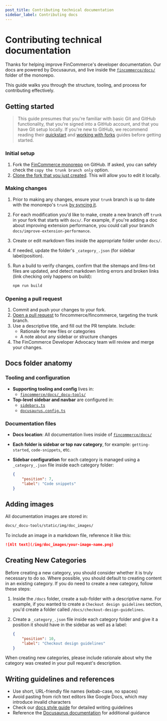 ```yaml
---
post_title: Contributing technical documentation
sidebar_label: Contributing docs
---
```


# Contributing technical documentation

Thanks for helping improve FinCommerce's developer documentation. Our docs are powered by Docusaurus, and live inside the [`fincommerce/docs/`](https://github.com/dieselfox1/fincommerce/tree/trunk/docs) folder of the monorepo.

This guide walks you through the structure, tooling, and process for contributing effectively.

## Getting started 

> This guide presumes that you're familiar with basic Git and GitHub functionality, that you're signed into a GitHub account, and that you have Git setup locally. If you're new to GitHub, we recommend reading their [quickstart](https://docs.github.com/en/get-started/quickstart/hello-world) and [working with forks](https://docs.github.com/en/pull-requests/collaborating-with-pull-requests/working-with-forks/fork-a-repo) guides before getting started.

### Initial setup

1. Fork the [FinCommerce monorepo](https://github.com/dieselfox1/fincommerce) on GitHub. If asked, you can safely check the `copy the trunk branch only` option.
2. [Clone the fork that you just created](https://docs.github.com/en/repositories/creating-and-managing-repositories/cloning-a-repository). This will allow you to edit it locally.

### Making changes

1. Prior to making any changes, ensure your `trunk` branch is up to date with the monorepo's `trunk` [by syncing it](https://docs.github.com/en/pull-requests/collaborating-with-pull-requests/working-with-forks/syncing-a-fork).
2. For each modification you'd like to make, create a new branch off `trunk` in your fork that starts with `docs/`. For example, if you're adding a doc about improving extension performance, you could call your branch `docs/improve-extension-performance`.
3. Create or edit markdown files inside the appropriate folder under `docs/`.
4. If needed, update the folder's `_category_.json` (for sidebar label/position).
5. Run a build to verify changes, confirm that the sitemaps and llms-txt files are updated, and detect markdown linting errors and broken links (link checking only happens on build):

    ```bash
    npm run build
    ```

### Opening a pull request

1. Commit and push your changes to your fork.
2. [Open a pull request](https://docs.github.com/en/pull-requests/collaborating-with-pull-requests/proposing-changes-to-your-work-with-pull-requests/creating-a-pull-request) to fincommerce/fincommerce, targeting the trunk branch.
3. Use a descriptive title, and fill out the PR template. Include:
    * Rationale for new files or categories
    * A note about any sidebar or structure changes
4. The FinCommerce Developer Advocacy team will review and merge your changes.

## Docs folder anatomy

### Tooling and configuration

* **Supporting tooling and config** lives in:
    * [`fincommerce/docs/_docu-tools/`](https://github.com/dieselfox1/fincommerce/blob/trunk/docs/_docu-tools/)
* **Top-level sidebar and navbar** are configured in:
    * [`sidebars.ts`](https://github.com/dieselfox1/fincommerce/blob/trunk/docs/_docu-tools/sidebars.ts)
    * [`docusaurus.config.ts`](https://github.com/dieselfox1/fincommerce/blob/trunk/docs/_docu-tools/docusaurus.config.ts)

### Documentation files

* **Docs location**: All documentation lives inside of [`fincommerce/docs/`](https://github.com/dieselfox1/fincommerce/blob/trunk/docs/)
* **Each folder is sidebar or top nav category**, for example: `getting-started`, `code-snippets`, etc.
* **Sidebar configuration** for each category is managed using a `_category_.json` file inside each category folder:

    ```json
    {
        "position": 7,
        "label": "Code snippets"
    }
    ```

## Adding images

All documentation images are stored in:

```bash
docs/_docu-tools/static/img/doc_images/
```

To include an image in a markdown file, reference it like this:

```markdown
![Alt text](/img/doc_images/your-image-name.png)
```

## Creating New Categories

Before creating a new category, you should consider whether it is truly necessary to do so. Where possible, you should default to creating content in an existing category. If you do need to create a new category, follow these steps:

1. Inside the `/docs` folder, create a sub-folder with a descriptive name. For example, if you wanted to create a `Checkout design guidelines` section, you'd create a folder called `/docs/checkout-design-guidelines`.

2. Create a `_category_.json` file inside each category folder and give it a position it should have in the sidebar as well as a label:

    ```json
    {
        "position": 10,
        "label": "Checkout design guidelines"
    }
    ```

When creating new categories, please include rationale about why the category was created in your pull request's description.

## Writing guidelines and references

* Use short, URL-friendly file names (kebab-case, no spaces)
* Avoid pasting from rich text editors like Google Docs, which may introduce invalid characters
* Check our [docs style guide](style-guide) for detailed writing guidelines
* Reference the [Docusaurus documentation](https://docusaurus.io/docs) for additional guidance

